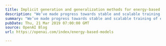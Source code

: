 ```yaml
---
title: Implicit generation and generalization methods for energy-based models
description: "We’ve made progress towards stable and scalable training of energy-based models (EBMs) resulting in better sample quality and generalization ability than existing models. Generation in EBMs spends more compute to continually refine its answers and doing so can generate samples competitive with GANs at low temperatures, while also having mode coverage guarantees of likelihood-based models. We hope these findings stimulate further research into this promising class of models."
summary: "We’ve made progress towards stable and scalable training of energy-based models (EBMs) resulting in better sample quality and generalization ability than existing models. Generation in EBMs spends more compute to continually refine its answers and doing so can generate samples competitive with GANs at low temperatures, while also having mode coverage guarantees of likelihood-based models. We hope these findings stimulate further research into this promising class of models."
pubDate: Thu, 21 Mar 2019 07:00:00 GMT
source: OpenAI Blog
url: https://openai.com/index/energy-based-models

---
```


